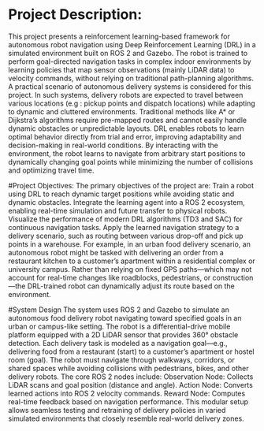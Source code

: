 # Project Description:	
This project presents a reinforcement learning-based framework for autonomous robot navigation using Deep Reinforcement Learning (DRL) in a simulated environment built on ROS 2 and Gazebo. The robot is trained to perform goal-directed navigation tasks in complex indoor environments by learning policies that map sensor observations (mainly LiDAR data) to velocity commands, without relying on traditional path-planning algorithms.
A practical scenario of autonomous delivery systems is considered for this project. In such systems, delivery robots are expected to travel between various locations (e.g : pickup points and dispatch locations) while adapting to dynamic and cluttered environments. Traditional methods like A* or Dijkstra’s algorithms require pre-mapped routes and cannot easily handle dynamic obstacles or unpredictable layouts. DRL enables robots to learn optimal behavior directly from trial and error, improving adaptability and decision-making in real-world conditions.
By interacting with the environment, the robot learns to navigate from arbitrary start positions to dynamically changing goal points while minimizing the number of collisions and optimizing travel time.

#Project Objectives:
The primary objectives of the project are:
Train a robot using DRL to reach dynamic target positions while avoiding static and dynamic obstacles.
Integrate the learning agent into a ROS 2 ecosystem, enabling real-time simulation and future transfer to physical robots.
Visualize the performance of modern DRL algorithms (TD3 and SAC) for continuous navigation tasks.
Apply the learned navigation strategy to a delivery scenario, such as routing between various drop-off and pick up points in a warehouse.
For example, in an urban food delivery scenario, an autonomous robot might be tasked with delivering an order from a restaurant kitchen to a customer’s apartment within a residential complex or university campus. Rather than relying on fixed GPS paths—which may not account for real-time changes like roadblocks, pedestrians, or construction—the DRL-trained robot can dynamically adjust its route based on the environment.

#System Design
The system uses ROS 2 and Gazebo to simulate an autonomous food delivery robot navigating toward specified goals in an urban or campus-like setting. The robot is a differential-drive mobile platform equipped with a 2D LiDAR sensor that provides 360° obstacle detection.
Each delivery task is modeled as a navigation goal—e.g., delivering food from a restaurant (start) to a customer’s apartment or hostel room (goal). The robot must navigate through walkways, corridors, or shared spaces while avoiding collisions with pedestrians, bikes, and other delivery robots.
The core ROS 2 nodes include:
Observation Node: Collects LiDAR scans and goal position (distance and angle).
Action Node: Converts learned actions into ROS 2 velocity commands.
Reward Node: Computes real-time feedback based on navigation performance.
This modular setup allows seamless testing and retraining of delivery policies in varied simulated environments that closely resemble real-world delivery zones.

